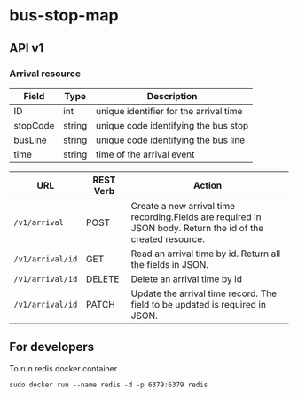 # bus-stop-map

## API v1

### Arrival resource

| Field | Type | Description |
| --- | --- | --- |
| ID | int | unique identifier for the arrival time |
| stopCode | string | unique code identifying the bus stop | 
| busLine | string | unique code identifying the bus line |
| time | string | time of the arrival event | 

| URL | REST Verb | Action |
| --- | --- | --- |
| `/v1/arrival`  | POST | Create a new arrival time recording.Fields are required in JSON body. Return the id of the created resource. |
| `/v1/arrival/id` | GET | Read an arrival time by id. Return all the fields in JSON. |
| `/v1/arrival/id` | DELETE | Delete an arrival time by id |
| `/v1/arrival/id` | PATCH | Update the arrival time record. The field to be updated is required in JSON. |

## For developers
To run redis docker container
```
sudo docker run --name redis -d -p 6379:6379 redis
```
